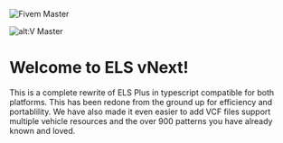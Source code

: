![Fivem Master](https://github.com/friendsincode/ELS-VNext/actions/workflows/fivem.yml/badge.svg)

![alt:V Master](https://github.com/friendsincode/ELS-VNext/actions/workflows/altv.yml/badge.svg)


# Welcome to ELS vNext!

This is a complete rewrite of ELS Plus in typescript compatible for both platforms. This has been redone from the ground up for efficiency and portablility. We have also made it even easier to add VCF files support multiple vehicle resources and the over 900 patterns you have already known and loved.